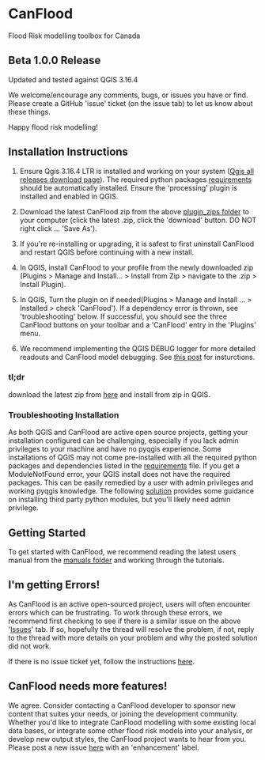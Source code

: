 ﻿# CanFlood
Flood Risk modelling toolbox for Canada

## Beta 1.0.0 Release

Updated and tested against QGIS 3.16.4

We welcome/encourage any comments, bugs, or issues you have or find. Please create a GitHub 'issue' ticket (on the issue tab) to let us know about these things.

Happy flood risk modelling!

## Installation Instructions 

1) Ensure Qgis 3.16.4 LTR is installed and working on your system ([Qgis all releases download page](https://qgis.org/downloads/)). The required python packages [requirements](https://github.com/IBIGroupCanWest/CanFlood/tree/master/requirements) should be automatically installed. Ensure the 'processing' plugin is installed and enabled in QGIS.

2) Download the latest CanFlood zip from the above [plugin_zips folder](https://github.com/IBIGroupCanWest/CanFlood/tree/master/plugin_zips) to your computer (click the latest .zip, click the 'download' button. DO NOT right click ... 'Save As').

3) If you're re-installing or upgrading, it is safest to first uninstall CanFlood and restart QGIS before continuing with a new install.  

4) In QGIS, install CanFlood to your profile from the newly downloaded zip  (Plugins > Manage and Install... > Install from Zip > navigate to the .zip > Install Plugin).

5) In QGIS, Turn the plugin on if needed(Plugins > Manage and Install ... > Installed > check 'CanFlood'). If a dependency error is thrown, see 'troubleshooting' below.  If successful, you should see the three CanFlood buttons on your toolbar and a 'CanFlood' entry in the 'Plugins' menu.

6) We recommend implementing the QGIS DEBUG logger for more detailed readouts and CanFlood model debugging. See [this post](https://stackoverflow.com/a/61669864/9871683) for insturctions.

### tl;dr
download the latest zip from [here](https://github.com/IBIGroupCanWest/CanFlood/tree/master/plugin_zips) and install from zip in QGIS. 

### Troubleshooting Installation

As both QGIS and CanFlood are active open source projects, getting your installation configured can be challenging, especially if you lack admin privileges to your machine and have no pyqgis experience. Some installations of QGIS may not come pre-installed with all the required python packages and dependencies listed in the [requirements](https://github.com/IBIGroupCanWest/CanFlood/tree/master/requirements) file.  If you get a ModuleNotFound error, your QGIS install does not have the required packages. This can be easily remedied by a user with admin privileges and working pyqgis knowledge.  The following [solution](https://github.com/IBIGroupCanWest/CanFlood/issues/6#issuecomment-592091488) provides some guidance on installing third party python modules, but you'll likely need admin privilege. 


## Getting Started

To get started with CanFlood, we recommend reading the latest users manual from the [manuals folder](https://github.com/IBIGroupCanWest/CanFlood/tree/master/manual) and working through the tutorials.


## I'm getting Errors!
As CanFlood is an active open-sourced project, users will often encounter errors which can be frustrating.  To work through these errors, we recommend first checking to see if there is a similar issue on the above '[Issues](https://github.com/IBIGroupCanWest/CanFlood/issues)' tab.  If so, hopefully the thread will resolve the problem, if not, reply to the thread with more details on your problem and why the posted solution did not work.

If there is no issue ticket yet, follow the instructions [here](https://github.com/IBIGroupCanWest/CanFlood/issues/49).

## CanFlood needs more features!
We agree. Consider contacting a CanFlood developer to sponsor new content that suites your needs, or joining the development community. Whether you'd like to integrate CanFlood modelling with some existing local data bases, or integrate some other flood risk models into your analysis, or develop new output styles, the CanFlood project wants to hear from you. Please post a new issue [here](https://github.com/IBIGroupCanWest/CanFlood/issues/new) with an 'enhancement' label.
